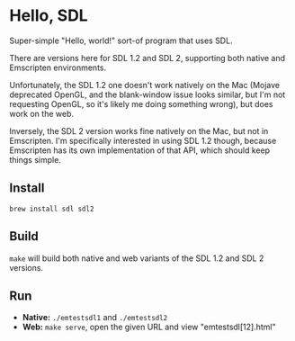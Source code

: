 Hello, SDL
==========

Super-simple "Hello, world!" sort-of program that uses SDL.

There are versions here for SDL 1.2 and SDL 2, supporting both native and Emscripten environments.

Unfortunately, the SDL 1.2 one doesn't work natively on the Mac (Mojave deprecated OpenGL, and the blank-window issue looks similar, but I'm not requesting OpenGL, so it's likely me doing something wrong), but does work on the web.

Inversely, the SDL 2 version works fine natively on the Mac, but not in Emscripten. I'm specifically interested in using SDL 1.2 though, because Emscripten has its own implementation of that API, which should keep things simple.

Install
-------

`brew install sdl sdl2`

Build
-----

`make` will build both native and web variants of the SDL 1.2 and SDL 2 versions.

Run
---

 * **Native:** `./emtestsdl1` and `./emtestsdl2`
 * **Web:** `make serve`, open the given URL and view "emtestsdl[12].html"
